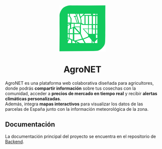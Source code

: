 <p align="center">
  <img src="favicon.svg" height="150">
</p>

<h1 align="center">
  AgroNET
</h1>

AgroNET es una plataforma web colaborativa diseñada para agricultores, donde podrás **compartir información** sobre tus cosechas con la comunidad, acceder a **precios de mercado en tiempo real** y recibir **alertas climáticas personalizadas**.  
Además, integra **mapas interactivos** para visualizar los datos de las parcelas de España junto con la información meteorológica de la zona.

<h2 align="left">
  Documentación
</h2>

La documentación principal del proyecto se encuentra en el repositorio de [Backend](https://github.com/STW-24-25/Backend/blob/main/doc/README.md).
